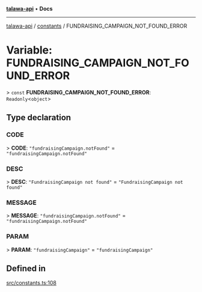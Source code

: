 [**talawa-api**](../../README.md) • **Docs**

***

[talawa-api](../../modules.md) / [constants](../README.md) / FUNDRAISING\_CAMPAIGN\_NOT\_FOUND\_ERROR

# Variable: FUNDRAISING\_CAMPAIGN\_NOT\_FOUND\_ERROR

\> `const` **FUNDRAISING\_CAMPAIGN\_NOT\_FOUND\_ERROR**: `Readonly`\<`object`\>

## Type declaration

### CODE

\> **CODE**: `"fundraisingCampaign.notFound"` = `"fundraisingCampaign.notFound"`

### DESC

\> **DESC**: `"FundraisingCampaign not found"` = `"FundraisingCampaign not found"`

### MESSAGE

\> **MESSAGE**: `"fundraisingCampaign.notFound"` = `"fundraisingCampaign.notFound"`

### PARAM

\> **PARAM**: `"fundraisingCampaign"` = `"fundraisingCampaign"`

## Defined in

[src/constants.ts:108](https://github.com/PalisadoesFoundation/talawa-api/blob/d0c167bb942c4778fba221c2cdd27665fc7dbf61/src/constants.ts#L108)
